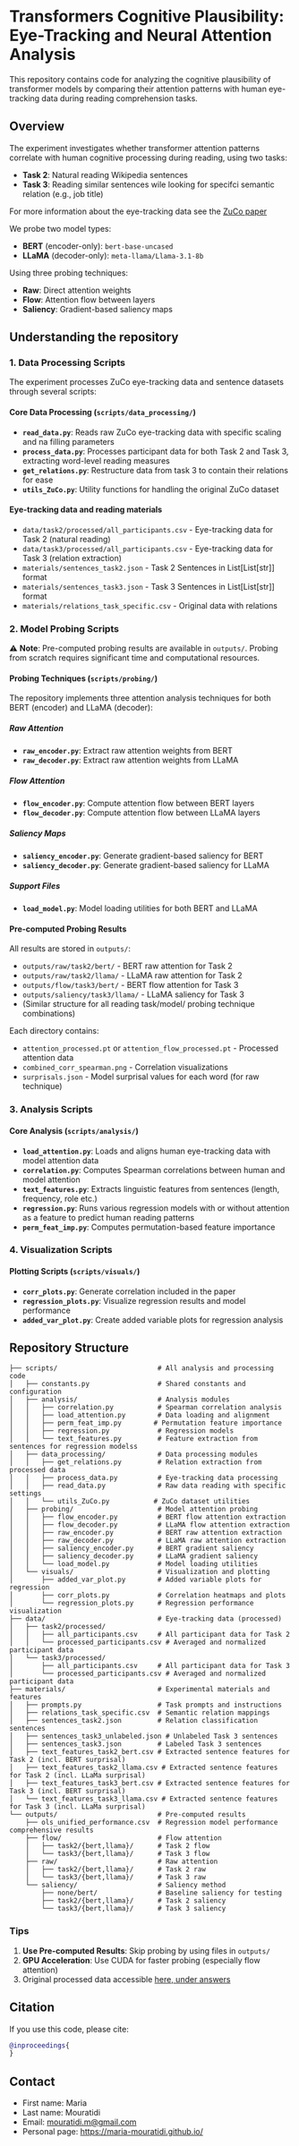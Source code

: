 # Transformers Cognitive Plausibility: Eye-Tracking and Neural Attention Analysis

This repository contains code for analyzing the cognitive plausibility of transformer models by comparing their attention patterns with human eye-tracking data during reading comprehension tasks.

## Overview

The experiment investigates whether transformer attention patterns correlate with human cognitive processing during reading, using two tasks:
- **Task 2**: Natural reading Wikipedia sentences
- **Task 3**: Reading similar sentences wile looking for specifci semantic relation (e.g., job title)

For more information about the eye-tracking data see the [ZuCo paper](https://doi.org/10.1038/sdata.2018.291)

We probe two model types:
- **BERT** (encoder-only): `bert-base-uncased`
- **LLaMA** (decoder-only): `meta-llama/Llama-3.1-8b`

Using three probing techniques:
- **Raw**: Direct attention weights
- **Flow**: Attention flow between layers
- **Saliency**: Gradient-based saliency maps

## Understanding the repository

### 1. Data Processing Scripts

The experiment processes ZuCo eye-tracking data and sentence datasets through several scripts:

#### Core Data Processing (`scripts/data_processing/`)
- **`read_data.py`**: Reads raw ZuCo eye-tracking data with specific scaling and na filling parameters
- **`process_data.py`**: Processes participant data for both Task 2 and Task 3, extracting word-level reading measures
- **`get_relations.py`**: Restructure data from task 3 to contain their relations for ease
- **`utils_ZuCo.py`**: Utility functions for handling the original ZuCo dataset

#### Eye-tracking data and reading materials
- `data/task2/processed/all_participants.csv` - Eye-tracking data for Task 2 (natural reading)
- `data/task3/processed/all_participants.csv` - Eye-tracking data for Task 3 (relation extraction)
- `materials/sentences_task2.json` - Task 2 Sentences in List[List[str]] format
- `materials/sentences_task3.json` - Task 3 Sentences in List[List[str]] format
- `materials/relations_task_specific.csv` - Original data with relations

### 2. Model Probing Scripts

⚠️ **Note**: Pre-computed probing results are available in `outputs/`. Probing from scratch requires significant time and computational resources.

#### Probing Techniques (`scripts/probing/`)
The repository implements three attention analysis techniques for both BERT (encoder) and LLaMA (decoder):

##### Raw Attention
- **`raw_encoder.py`**: Extract raw attention weights from BERT
- **`raw_decoder.py`**: Extract raw attention weights from LLaMA

##### Flow Attention  
- **`flow_encoder.py`**: Compute attention flow between BERT layers
- **`flow_decoder.py`**: Compute attention flow between LLaMA layers

##### Saliency Maps
- **`saliency_encoder.py`**: Generate gradient-based saliency for BERT
- **`saliency_decoder.py`**: Generate gradient-based saliency for LLaMA

##### Support Files
- **`load_model.py`**: Model loading utilities for both BERT and LLaMA

#### Pre-computed Probing Results
All results are stored in `outputs/`:
- `outputs/raw/task2/bert/` - BERT raw attention for Task 2
- `outputs/raw/task2/llama/` - LLaMA raw attention for Task 2  
- `outputs/flow/task3/bert/` - BERT flow attention for Task 3
- `outputs/saliency/task3/llama/` - LLaMA saliency for Task 3
- (Similar structure for all reading task/model/ probing technique combinations)

Each directory contains:
- `attention_processed.pt` or `attention_flow_processed.pt` - Processed attention data
- `combined_corr_spearman.png` - Correlation visualizations
- `surprisals.json` - Model surprisal values for each word (for raw technique)

### 3. Analysis Scripts

#### Core Analysis (`scripts/analysis/`)
- **`load_attention.py`**: Loads and aligns human eye-tracking data with model attention data
- **`correlation.py`**: Computes Spearman correlations between human and model attention
- **`text_features.py`**: Extracts linguistic features from sentences (length, frequency, role etc.)
- **`regression.py`**: Runs various regression models with or without attention as a feature to predict human reading patterns
- **`perm_feat_imp.py`**: Computes permutation-based feature importance


### 4. Visualization Scripts

#### Plotting Scripts (`scripts/visuals/`)
- **`corr_plots.py`**: Generate correlation included in the paper
- **`regression_plots.py`**: Visualize regression results and model performance
- **`added_var_plot.py`**: Create added variable plots for regression analysis


## Repository Structure

```
├── scripts/                         # All analysis and processing code
│   ├── constants.py                 # Shared constants and configuration
│   ├── analysis/                    # Analysis modules
│   │   ├── correlation.py           # Spearman correlation analysis
│   │   ├── load_attention.py        # Data loading and alignment
│   │   ├── perm_feat_imp.py        # Permutation feature importance
│   │   ├── regression.py            # Regression models
│   │   └── text_features.py         # Feature extraction from sentences for regression modelss
│   ├── data_processing/             # Data processing modules  
│   │   ├── get_relations.py         # Relation extraction from processed data
│   │   ├── process_data.py          # Eye-tracking data processing
│   │   ├── read_data.py             # Raw data reading with specific settings
│   │   └── utils_ZuCo.py           # ZuCo dataset utilities
│   ├── probing/                     # Model attention probing
│   │   ├── flow_encoder.py          # BERT flow attention extraction
│   │   ├── flow_decoder.py          # LLaMA flow attention extraction  
│   │   ├── raw_encoder.py           # BERT raw attention extraction
│   │   ├── raw_decoder.py           # LLaMA raw attention extraction
│   │   ├── saliency_encoder.py      # BERT gradient saliency
│   │   ├── saliency_decoder.py      # LLaMA gradient saliency
│   │   └── load_model.py            # Model loading utilities
│   └── visuals/                     # Visualization and plotting
│       ├── added_var_plot.py        # Added variable plots for regression
│       ├── corr_plots.py            # Correlation heatmaps and plots
│       └── regression_plots.py      # Regression performance visualization
├── data/                            # Eye-tracking data (processed)
│   ├── task2/processed/
│   │   ├── all_participants.csv     # All participant data for Task 2
│   │   └── processed_participants.csv # Averaged and normalized participant data
│   └── task3/processed/
│       ├── all_participants.csv     # All participant data for Task 3  
│       └── processed_participants.csv # Averaged and normalized participant data
├── materials/                       # Experimental materials and features
│   ├── prompts.py                   # Task prompts and instructions
│   ├── relations_task_specific.csv  # Semantic relation mappings
│   ├── sentences_task2.json         # Relation classification sentences
│   ├── sentences_task3_unlabeled.json # Unlabeled Task 3 sentences
│   ├── sentences_task3.json         # Labeled Task 3 sentences  
│   ├── text_features_task2_bert.csv # Extracted sentence features for Task 2 (incl. BERT surprisal)
│   ├── text_features_task2_llama.csv # Extracted sentence features for Task 2 (incl. LLaMa surprisal)
│   ├── text_features_task3_bert.csv # Extracted sentence features for Task 3 (incl. BERT surprisal)
│   └── text_features_task3_llama.csv # Extracted sentence features for Task 3 (incl. LLaMa surprisal)
└── outputs/                         # Pre-computed results
    ├── ols_unified_performance.csv  # Regression model performance comprehensive results
    ├── flow/                        # Flow attention 
    │   ├── task2/{bert,llama}/      # Task 2 flow
    │   └── task3/{bert,llama}/      # Task 3 flow
    ├── raw/                         # Raw attention
    │   ├── task2/{bert,llama}/      # Task 2 raw
    │   └── task3/{bert,llama}/      # Task 3 raw
    └── saliency/                    # Saliency method
        ├── none/bert/               # Baseline saliency for testing
        ├── task2/{bert,llama}/      # Task 2 saliency 
        └── task3/{bert,llama}/      # Task 3 saliency
```

### Tips

1. **Use Pre-computed Results**: Skip probing by using files in `outputs/`
2. **GPU Acceleration**: Use CUDA for faster probing (especially flow attention)
3. Original processed data accessible [here, under answers](https://osf.io/q3zws/files/osfstorage#)

## Citation

If you use this code, please cite:
```bibtex
@inproceedings{
}
```

## Contact

- First name: Maria
- Last name: Mouratidi
- Email: mouratidi.m@gmail.com
- Personal page: https://maria-mouratidi.github.io/
